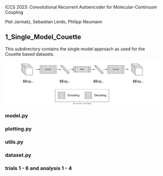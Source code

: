 ICCS 2023: Convolutional Recurrent Autoencoder for Molecular-Continuum Coupling

Piet Jarmatz, Sebastian Lerdo, Philipp Neumann

## 1_Single_Model_Couette

This subdirectory contains the single model approach as used for the Couette based datasets.

![alt text][ConvRecAE_single]

### model.py

### plotting.py

### utils.py

### dataset.py

### trials 1 - 6 and analysis 1 - 4







[ConvRecAE_single]: https://github.com/HSU-HPC/MaMiCo_hybrid_ml/blob/master/3_Figures/ConvRecAE_single.drawio.svg "Convolutional recurrent autoencoder as employed in the single model approach"


[ConvRecAE_triple]: https://github.com/HSU-HPC/MaMiCo_hybrid_ml/blob/master/3_Figures/ConvRecAE_triple.drawio.svg "Convolutional recurrent autoencoder as employed in the triple model approach"


[ConvAE]: https://github.com/HSU-HPC/MaMiCo_hybrid_ml/blob/master/3_Figures/ConvAe.drawio.svg "Convolutional autoencoder as employed in the triple model approach"


[RNN]: https://github.com/HSU-HPC/MaMiCo_hybrid_ml/blob/master/3_Figures/LatentspaceRNN.drawio.svg "Recurrent neural network as employed in the triple model approach"


[molcont]: https://github.com/HSU-HPC/MaMiCo_hybrid_ml/blob/master/3_Figures/molcont.png "Dataset visualizations"
